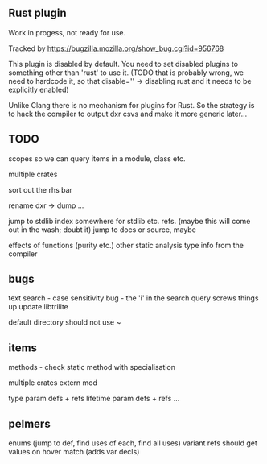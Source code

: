 Rust plugin
-----------

Work in progess, not ready for use.

Tracked by https://bugzilla.mozilla.org/show_bug.cgi?id=956768

This plugin is disabled by default. You need to set disabled plugins to something
other than 'rust' to use it. (TODO that is probably wrong, we need to hardcode it,
so that disable='' -> disabling rust and it needs to be explicitly enabled)

Unlike Clang there is no mechanism for plugins for Rust. So the strategy is to
hack the compiler to output dxr csvs and make it more generic later...

TODO
----

scopes so we can query items in a module, class etc.

multiple crates

sort out the rhs bar

rename dxr -> dump ...

jump to stdlib index somewhere for stdlib etc. refs. (maybe this will come out in the wash; doubt it)
  jump to docs or source, maybe

effects of functions (purity etc.)
  other static analysis type info from the compiler


bugs
----

text search - case sensitivity bug - the 'i' in the search query screws things up
  update libtrilite

default directory should not use ~

items
-----

methods - check static method with specialisation

multiple crates
  extern mod

type param defs + refs
lifetime param defs + refs
...

pelmers
-------

enums (jump to def, find uses of each, find all uses)
  variant refs should get values on hover
match (adds var decls)


